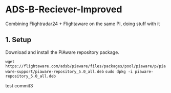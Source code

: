# ADS-B-Reciever-Improved
Combining Flightradar24 + Flightaware on the same PI, doing stuff with it

## 1. Setup
Download and install the PiAware repository package.

```wget https://flightaware.com/adsb/piaware/files/packages/pool/piaware/p/piaware-support/piaware-repository_5.0_all.deb```
```sudo dpkg -i piaware-repository_5.0_all.deb```

test commit3
